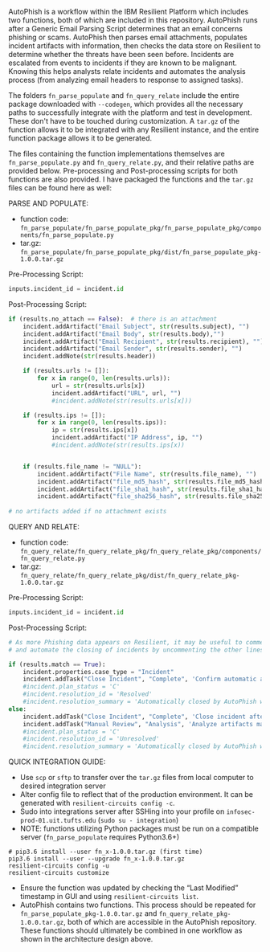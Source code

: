 AutoPhish is a workflow within the IBM Resilient Platform which includes two
functions, both of which are included in this repository. AutoPhish runs after 
a Generic Email Parsing Script determines that an email concerns
phishing or scams. AutoPhish then parses email attachments, populates incident
artifacts with information, then checks the data store on Resilient to determine
whether the threats have been seen before. Incidents are escalated from events
to incidents if they are known to be malignant. Knowing this helps analysts relate 
incidents and automates the analysis process (from analyzing email headers to 
response to assigned tasks).

The folders `fn_parse_populate` and `fn_query_relate` include the entire package 
downloaded with `--codegen`, which provides all the necessary paths to successfully 
integrate with the platform and test in development. These don't have to be touched 
during customization. A `tar.gz` of the function allows it to be integrated with any 
Resilient instance, and the entire function package allows it to be generated.

The files containing the function implementations themselves are 
`fn_parse_populate.py` and `fn_query_relate.py`, and their relative paths are 
provided below. Pre-processing and Post-processing scripts for both functions are also provided. 
I have packaged the functions and the `tar.gz` files can be found here as well:

PARSE AND POPULATE:
-  function code: 
`fn_parse_populate/fn_parse_populate_pkg/fn_parse_populate_pkg/components/fn_parse_populate.py`
-  tar.gz:
`fn_parse_populate/fn_parse_populate_pkg/dist/fn_parse_populate_pkg-1.0.0.tar.gz`

Pre-Processing Script:
```python
inputs.incident_id = incident.id
```
Post-Processing Script:
```python
if (results.no_attach == False):  # there is an attachment
    incident.addArtifact("Email Subject", str(results.subject), "")
    incident.addArtifact("Email Body", str(results.body),"")
    incident.addArtifact("Email Recipient", str(results.recipient), "")
    incident.addArtifact("Email Sender", str(results.sender), "")
    incident.addNote(str(results.header))

    if (results.urls != []):
        for x in range(0, len(results.urls)):
            url = str(results.urls[x])
            incident.addArtifact("URL", url, "")
            #incident.addNote(str(results.urls[x]))

    if (results.ips != []):
        for x in range(0, len(results.ips)):
            ip = str(results.ips[x])
            incident.addArtifact("IP Address", ip, "")
            #incident.addNote(str(results.ips[x))


    if (results.file_name != "NULL"):
        incident.addArtifact("File Name", str(results.file_name), "")
        incident.addArtifact("file_md5_hash", str(results.file_md5_hash), "")
        incident.addArtifact("file_sha1_hash", str(results.file_sha1_hash), "")
        incident.addArtifact("file_sha256_hash", str(results.file_sha256_hash), "")
    
# no artifacts added if no attachment exists
```

QUERY AND RELATE:
-  function code: 
`fn_query_relate/fn_query_relate_pkg/fn_query_relate_pkg/components/fn_query_relate.py` 
-  tar.gz:
`fn_query_relate/fn_query_relate_pkg/dist/fn_query_relate_pkg-1.0.0.tar.gz`

Pre-Processing Script:
```python
inputs.incident_id = incident.id
```
Post-Processing Script:
```python
# As more Phishing data appears on Resilient, it may be useful to comment out addTask() lines 
# and automate the closing of incidents by uncommenting the other lines

if (results.match == True):
    incident.properties.case_type = "Incident"
    incident.addTask("Close Incident", "Complete", 'Confirm automatic analysis was satisfactory and close incident')
    #incident.plan_status = 'C'
    #incident.resolution_id = 'Resolved'
    #incident.resolution_summary = 'Automatically closed by AutoPhish workflow -- Match Detected'
else:
    incident.addTask("Close Incident", "Complete", 'Close incident after manual review')
    incident.addTask("Manual Review", "Analysis", 'Analyze artifacts manually, phishing attack may not have been seen before')
    #incident.plan_status = 'C'
    #incident.resolution_id = 'Unresolved'
    #incident.resolution_summary = 'Automatically closed by AutoPhish workflow -- No Match Detected'
```

QUICK INTEGRATION GUIDE:

- Use `scp` or `sftp` to transfer over the `tar.gz` files from local computer to desired integration server
- Alter config file to reflect that of the production environment. It can be generated with `resilient-circuits config -c`. 
- Sudo into integrations server after SSHing into your profile on `infosec-prod-01.uit.tufts.edu` (`sudo su - integration`)
- NOTE: functions utilizing Python packages must be run on a compatible server (`fn_parse_populate` requires Python3.6+)

```
# pip3.6 install --user fn_x-1.0.0.tar.gz (first time)
pip3.6 install --user --upgrade fn_x-1.0.0.tar.gz
resilient-circuits config -u
resilient-circuits customize
```

- Ensure the function was updated by checking the “Last Modified” timestamp in GUI and using `resilient-circuits list`. 
- AutoPhish contains two functions. This process should be repeated for `fn_parse_populate_pkg-1.0.0.tar.gz` and `fn_query_relate_pkg-1.0.0.tar.gz`, both of which are accessible in the AutoPhish repository. These functions should ultimately be combined in one workflow as shown in the architecture design above. 
